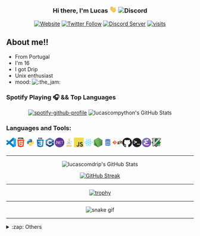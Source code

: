 <div align="center">
  
  ### Hi there, I'm Lucas <img src="https://raw.githubusercontent.com/ABSphreak/ABSphreak/master/gifs/Hi.gif" width="20px" /> ![Discord](https://img.shields.io/static/v1?style=flat&logo=discord&logoColor=white&color=%237289DA&label=&message=Lucas%20cheio%20da%20drip%230230)

  [![Website](https://img.shields.io/website?label=sitedripado.com&style=for-the-badge&url=https%3A%2F%2Fcodestackr.com)](https://sitedripado.herokuapp.com)
  [![Twitter Follow](https://img.shields.io/twitter/follow/L33tRoccat?color=1DA1F2&logo=twitter&style=for-the-badge)](https://twitter.com/intent/follow?original_referer=https%3A%2F%2Fgithub.com%2FcodeSTACKr&screen_name=codeSTACKr)
  [![Discord Server](https://img.shields.io/discord/404691077216600067?color=%237289DA&logo=discord&style=for-the-badge)](https://discord.gg/Eheq3KkSYj)
  [<img alt="visits" width="159" src="https://komarev.com/ghpvc/?username=lucascomdrip&logo=GitHub&label=github%20visits&color=336699&logoColor=white&style=flat-square" />][puta]
  
 </div> 
<!---<img alt="os" width="119" src="https://img.shields.io/badge/OS-Linux-informational?style=flat-square&logo=linux&logoColor=white" /> -->

## About me!!

- From Portugal
- I'm 16
- I got Drip
- Unix enthusiast
- mood: ![:the_jam:](https://cdn.discordapp.com/emojis/745354525958996138.gif?v=1) 


### Spotify Playing 🎧 && Top Languages 
<div align="center">


  [![spotify-github-profile](https://spotify-github-profile.vercel.app/api/view?uid=21hhx32ylbgrvfw4oobsc5fmy&cover_image=true&theme=default)](https://open.spotify.com/user/21hhx32ylbgrvfw4oobsc5fmy?si=a5a848b752914136)
  <img alt="lucascompython's GitHub Stats" src="https://github-readme-stats.vercel.app/api/top-langs/?username=lucascompython&langs_count=9&theme=dark" /> 
  
</div>


<!---
### Connect with me:

[<img align="left" alt="sitedripado.com" width="22px" src="https://raw.githubusercontent.com/iconic/open-iconic/master/svg/globe.svg" />][website]
[<img align="left" alt="lucascomdrip | YouTube" width="22px" src="https://cdn.jsdelivr.net/npm/simple-icons@v3/icons/youtube.svg" />][youtube]
[<img align="left" alt="lucascomdrip | Twitter" width="22px" src="https://cdn.jsdelivr.net/npm/simple-icons@v3/icons/twitter.svg" />][twitter]
[<img align="left" alt="lucascomdrip | Instagram" width="22px" src="https://cdn.jsdelivr.net/npm/simple-icons@v3/icons/instagram.svg" />][instagram]
[<img align="left" alt="lucascomdrip | Discord" width="22px" src="https://cdn.jsdelivr.net/npm/simple-icons@v3/icons/discord.svg" />][discord]
[<img align="left" alt="lucascomdrip | stack" width="22px" src="https://cdn.jsdelivr.net/npm/simple-icons@v3/icons/stackoverflow.svg" />][stack]
[<img align="left" alt="lucascomdrip | fiverr" width="22px" src="https://cdn.jsdelivr.net/npm/simple-icons@v3/icons/fiverr.svg" />][fiverr]
[<img align="left" alt="lucascomdrip | Discord" width="22px" src="https://cdn.jsdelivr.net/npm/simple-icons@v3/icons/steam.svg" />][steam]
<br />
--->
### Languages and Tools:

<img align="left" alt="Visual Studio Code" width="26px" src="https://raw.githubusercontent.com/github/explore/80688e429a7d4ef2fca1e82350fe8e3517d3494d/topics/visual-studio-code/visual-studio-code.png" />
<img align="left" alt="HTML5" width="26px" src="https://raw.githubusercontent.com/github/explore/80688e429a7d4ef2fca1e82350fe8e3517d3494d/topics/html/html.png" />
<img align="left" alt="PYTHON" width="26px" src="https://raw.githubusercontent.com/github/explore/80688e429a7d4ef2fca1e82350fe8e3517d3494d/topics/python/python.png" />
<img align="left" alt="CSS3" width="26px" src="https://raw.githubusercontent.com/github/explore/80688e429a7d4ef2fca1e82350fe8e3517d3494d/topics/css/css.png" />
<img align="left" alt="C++" width="26px" src="https://raw.githubusercontent.com/github/explore/80688e429a7d4ef2fca1e82350fe8e3517d3494d/topics/cpp/cpp.png" />
<img align="left" alt="C#" width="26px" src="https://raw.githubusercontent.com/github/explore/80688e429a7d4ef2fca1e82350fe8e3517d3494d/topics/dotnet/dotnet.png" />
<img align="left" alt="Java" width="26px" src="https://raw.githubusercontent.com/github/explore/80688e429a7d4ef2fca1e82350fe8e3517d3494d/topics/java/java.png" />
<img align="left" alt="JavaScript" width="26px" src="https://raw.githubusercontent.com/github/explore/80688e429a7d4ef2fca1e82350fe8e3517d3494d/topics/javascript/javascript.png" />
<img align="left" alt="React" width="26px" src="https://raw.githubusercontent.com/github/explore/80688e429a7d4ef2fca1e82350fe8e3517d3494d/topics/react/react.png" />

<img align="left" alt="Node.js" width="26px" src="https://raw.githubusercontent.com/github/explore/80688e429a7d4ef2fca1e82350fe8e3517d3494d/topics/nodejs/nodejs.png" />

<img align="left" alt="SQL" width="26px" src="https://raw.githubusercontent.com/github/explore/80688e429a7d4ef2fca1e82350fe8e3517d3494d/topics/sql/sql.png" />


<img align="left" alt="Git" width="26px" src="https://raw.githubusercontent.com/github/explore/80688e429a7d4ef2fca1e82350fe8e3517d3494d/topics/git/git.png" />
<img align="left" alt="GitHub" width="26px" src="https://raw.githubusercontent.com/github/explore/78df643247d429f6cc873026c0622819ad797942/topics/github/github.png" />
<img align="left" alt="Terminal" width="26px" src="https://raw.githubusercontent.com/github/explore/80688e429a7d4ef2fca1e82350fe8e3517d3494d/topics/terminal/terminal.png" />
<img align="left" alt="Emacs" width="26px" src="https://raw.githubusercontent.com/github/explore/80688e429a7d4ef2fca1e82350fe8e3517d3494d/topics/emacs/emacs.png" />
<img align="left" alt="Neovim" width="26px" src="https://raw.githubusercontent.com/github/explore/80688e429a7d4ef2fca1e82350fe8e3517d3494d/topics/vim/vim.png" />

<br />
<br />


---



<div align="center">
  <img alt="lucascomdrip's GitHub Stats" src="https://github-readme-stats.vercel.app/api?username=lucascompython&theme=github_dark&show_icons=true&include_all_commits=true&count_private=true&" />

  [![GitHub Streak](https://github-readme-streak-stats.herokuapp.com?user=lucascompython&theme=github-dark&date_format=M%20j%5B%2C%20Y%5D)](https://git.io/streak-stats)
</div>




[website]: https://sitedripado.herokuapp.com
[twitter]: https://twitter.com/L33tRoccat
[youtube]: https://www.youtube.com/channel/UCm-9WnO6nqa8nswMmG0sD2w
[instagram]: https://www.instagram.com/lucas_delinhares/
[discord]: https://discord.gg/Eheq3KkSYj
[stack]: https://stackoverflow.com/users/15077353/lucascomcpython
[puta]: https://github.com/lucascomdrip
[fiverr]: https://www.fiverr.com/lucas_linhares/make-a-custom-and-advance-discord-bot-with-hosting
[steam]: https://steamcommunity.com/id/GANDALUCAS/

---

<div align="center">
  
  [![trophy](https://github-profile-trophy.vercel.app/?username=lucascompython&theme=darkhub)](https://github.com/ryo-ma/github-profile-trophy)
  
</div>


---

<div align="center">
  
  ![snake gif](https://github.com/lucascompython/lucascompython/blob/output/github-contribution-grid-snake.svg)
  
</div>

---




<details>
  <summary>:zap: Others</summary>
  
<!--START_SECTION:activity-->
1. My Discord Name: Lucas cheio da drip#0230
2. I got the DRIP!
3. LOL UserName: L33tBzk
4. I use Arch btw
<!--END_SECTION:activity-->

</details>

